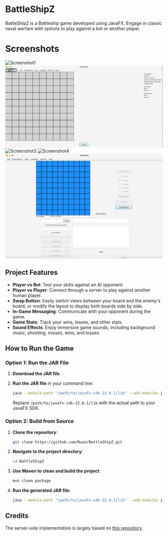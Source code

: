 # BattleShipZ

BattleShipZ is a Battleship game developed using JavaFX. Engage in classic naval warfare with options to play against a bot or another player.

# Screenshots

![Screenshot1](Screenshot1.png)
![Screenshot2](Screenshot2.png)
![Screenshot3](Screenshot3.png)
![Screenshot4](Screenshot4.png)
![Screenshot5](Screenshot5.png)

## Project Features

- **Player vs Bot**: Test your skills against an AI opponent.
- **Player vs Player**: Connect through a server to play against another human player.
- **Swap Button**: Easily switch views between your board and the enemy's board, or modify the layout to display both boards side by side.
- **In-Game Messaging**: Communicate with your opponent during the game.
- **Game Stats**: Track your wins, losses, and other stats.
- **Sound Effects**: Enjoy immersive game sounds, including background music, shooting, misses, wins, and losses.

## How to Run the Game

### Option 1: Run the JAR File

1. **Download the JAR file**.
2. **Run the JAR file** in your command line:

   ```bash
   java --module-path "/path/to/javafx-sdk-22.0.1/lib" --add-modules javafx.controls,javafx.fxml -jar JAPLabsSwing.jar
   ```

   Replace `/path/to/javafx-sdk-22.0.1/lib` with the actual path to your JavaFX SDK.

### Option 2: Build from Source

1. **Clone the repository**:

   ```bash
   git clone https://github.com/Ruun/BattleShipZ.git
   ```

2. **Navigate to the project directory**:

   ```bash
   cd BattleShipZ
   ```

3. **Use Maven to clean and build the project**:

   ```bash
   mvn clean package
   ```

4. **Run the generated JAR file**:

   ```bash
   java --module-path "/path/to/javafx-sdk-22.0.1/lib" --add-modules javafx.controls,javafx.fxml -jar target/BattleShipZ-1.0-SNAPSHOT.jar
   ```

## Credits

The server-side implementation is largely based on [this repository](https://github.com/JMazur121/Battleship).

